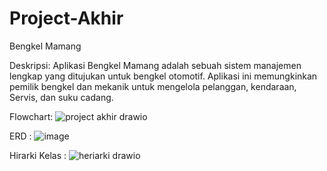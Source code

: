 # Project-Akhir


Bengkel Mamang

Deskripsi: Aplikasi Bengkel Mamang adalah sebuah sistem manajemen lengkap yang ditujukan untuk bengkel otomotif. Aplikasi ini memungkinkan pemilik bengkel dan mekanik untuk mengelola pelanggan, kendaraan, Servis, dan suku cadang.


Flowchart:  ![project akhir drawio](https://github.com/NasywaAzmi/Project-Akhir/assets/126891620/f9921671-d7e5-4949-839f-dbe605e4c317)


ERD : ![image](https://github.com/NasywaAzmi/Project-Akhir/assets/126891620/8f840cb2-4d9b-4b55-8a9b-8e682b3270f2)


Hirarki Kelas :
![heriarki drawio](https://github.com/NasywaAzmi/Project-Akhir/assets/126891620/7b3360a3-c394-4d7d-9056-b726a21f9271)

